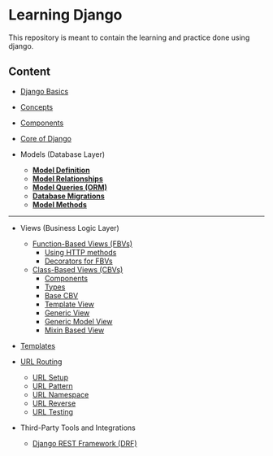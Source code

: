 # Learning Django

This repository is meant to contain the learning and practice done using django.

## Content

- [Django Basics](lessons/basics/readme.md)
- [Concepts](lessons/concepts/readme.md)
- [Components](lessons/components/readme.md)



- [Core of Django](lessons/core/readme.md)

- Models (Database Layer)

  - [**Model Definition**](lessons/model_creation/readme.md)
  - [**Model Relationships**](lessons/model_relationships/readme.md) 
  - [**Model Queries (ORM)**](lessons/model_query/readme.md)
  - [**Database Migrations**](lessons/database_migration/readme.md)  
  - [**Model Methods** ](lessons/model_methods/readme.md) 


---

- Views (Business Logic Layer)
  - [Function-Based Views (FBVs)](lessons/fbv/readme.md)
    - [Using HTTP methods](lessons/fbv_hhtp_methods/readme.md) 
    - [Decorators for FBVs](lessons/fbv_decorator/readme.md)
  - [Class-Based Views (CBVs)](lessons/cbv/readme.md)
    - [Components](lessons/cbv_components/readme.md)
    - [Types](lessons/cbv_types/readme.md)
    - [Base CBV](lessons/cbv_base/readme.md)
    - [Template View](lessons/templateview/readme.md)
    - [Generic View](lessons/genericview/readme.md)
    - [Generic Model View](lessons/cbv_generic_modelview/readme.md)
    - [Mixin Based View](lessons/cbv_mixin_view/readme.md)


- [Templates](lessons/templates/readme.md)

- [URL Routing](lessons/url/readme.md)
  - [URL Setup](lessons/url_setup/readme.md)
  - [URL Pattern](lessons/url_pattern/readme.md)
  - [URL Namespace](lessons/url_namespace/readme.md)
  - [URL Reverse](lessons/url_reverse/readme.md)
  - [URL Testing](lessons/url_testing/readme.md)

- Third-Party Tools and Integrations
  - [Django REST Framework (DRF)](lessons/drf/readme.md)
